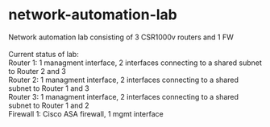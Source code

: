 # network-automation-lab
Network automation lab consisting  of 3 CSR1000v routers and 1 FW<br>
<br>
Current status of lab:<br>
Router 1: 1 managment interface, 2 interfaces connecting to a shared subnet to Router 2 and 3<br>
Router 2: 1 managment interface, 2 interfaces connecting to a shared subnet to Router 1 and 3<br>
Router 3: 1 managment interface, 2 interfaces connecting to a shared subnet to Router 1 and 2<br>
Firewall 1: Cisco ASA firewall, 1 mgmt interface<br>
